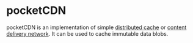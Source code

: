 # pocketCDN

pocketCDN is an implementation of simple [distributed cache](https://en.wikipedia.org/wiki/Distributed_cache) or [content delivery network](https://en.wikipedia.org/wiki/Content_delivery_network). It can be used to cache immutable data blobs.